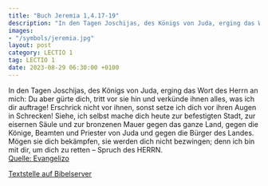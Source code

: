```yaml
---
title: "Buch Jeremia 1,4.17-19"
description: "In den Tagen Joschijas, des Königs von Juda, erging das Wort des Herrn an mich: Du aber gürte dich, tritt vor sie hin und verkünde ihnen alles, was ich dir auftrage! Erschrick nicht vor ihnen, sonst setze ich dich vor ihren Augen in Schrecken! Siehe, ich selbst mache dich heute z...."
images:
- "/symbols/jeremia.jpg"
layout: post
category: LECTIO 1
tag: LECTIO 1
date: 2023-08-29 06:30:00 +0100
---
```

In den Tagen Joschijas, des Königs von Juda, erging das Wort des Herrn an mich:
Du aber gürte dich, tritt vor sie hin und verkünde ihnen alles, was ich dir auftrage! Erschrick nicht vor ihnen, sonst setze ich dich vor ihren Augen in Schrecken!
Siehe, ich selbst mache dich heute zur befestigten Stadt, zur eisernen Säule und zur bronzenen Mauer gegen das ganze Land, gegen die Könige, Beamten und Priester von Juda und gegen die Bürger des Landes.<!--more-->
Mögen sie dich bekämpfen, sie werden dich nicht bezwingen; denn ich bin mit dir, um dich zu retten – Spruch des HERRN.<br>
[Quelle: Evangelizo](https://evangeliumtagfuertag.org/DE/gospel)

[Textstelle auf Bibelserver](https://www.bibleserver.com/EU/Jeremia1,4.17-19)
